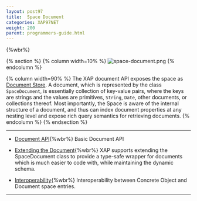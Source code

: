 ```yaml
---
layout: post97
title:  Space Document
categories: XAP97NET
weight: 200
parent: programmers-guide.html
---
```



{%wbr%}

{% section %}
{% column  width=10% %}
![space-document.png](/attachment_files/subject/space-document.png)
{% endcolumn %}

{% column width=90% %}
The XAP document API exposes the space as [Document Store](http://en.wikipedia.org/wiki/Document-oriented_database). A document, which is represented by the class `SpaceDocument`, is essentially collection of key-value pairs, where the keys are strings and the values are primitives, `String`, `Date`, other documents, or collections thereof. Most importantly, the Space is aware of the internal structure of a document, and thus can index document properties at any nesting level and expose rich query semantics for retrieving documents.
{% endcolumn %}
{% endsection %}

<hr/>


- [Document API](./document-api.html){%wbr%}
Basic Document API

- [Extending the Document](./document-extending.html){%wbr%}
XAP supports extending the SpaceDocument class to provide a type-safe wrapper for documents which is much easier to code with, while maintaining the dynamic schema.


- [Interoperability](./document-object-interoperability.html){%wbr%}
Interoperability between Concrete Object and Document space entries.
<hr/>


